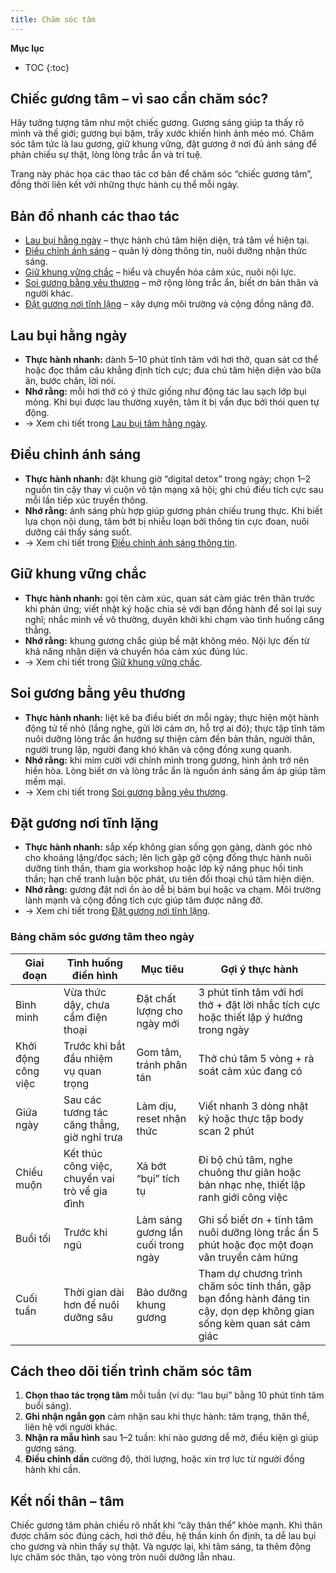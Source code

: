 ```yaml
---
title: Chăm sóc tâm
---
```


**Mục lục**

- TOC
{:toc}

## Chiếc gương tâm – vì sao cần chăm sóc?

Hãy tưởng tượng tâm như một chiếc gương. Gương sáng giúp ta thấy rõ mình và thế giới; gương bụi bặm, trầy xước khiến hình ảnh méo mó. Chăm sóc tâm tức là lau gương, giữ khung vững, đặt gương ở nơi đủ ánh sáng để phản chiếu sự thật, lòng lòng trắc ẩn và trí tuệ.

Trang này phác họa các thao tác cơ bản để chăm sóc “chiếc gương tâm”, đồng thời liên kết với những thực hành cụ thể mỗi ngày.

## Bản đồ nhanh các thao tác

- [Lau bụi hằng ngày](cham_soc_tam_lau_bui.md) – thực hành chú tâm hiện diện, trả tâm về hiện tại.
- [Điều chỉnh ánh sáng](cham_soc_tam_dieu_chinh_anh_sang.md) – quản lý dòng thông tin, nuôi dưỡng nhận thức sáng.
- [Giữ khung vững chắc](cham_soc_tam_giu_khung.md) – hiểu và chuyển hóa cảm xúc, nuôi nội lực.
- [Soi gương bằng yêu thương](cham_soc_tam_soi_guong.md) – mở rộng lòng trắc ẩn, biết ơn bản thân và người khác.
- [Đặt gương nơi tĩnh lặng](cham_soc_tam_dat_guong.md) – xây dựng môi trường và cộng đồng nâng đỡ.

## Lau bụi hằng ngày

- **Thực hành nhanh:** dành 5–10 phút tĩnh tâm với hơi thở, quan sát cơ thể hoặc đọc thầm câu khẳng định tích cực; đưa chú tâm hiện diện vào bữa ăn, bước chân, lời nói.
- **Nhớ rằng:** mỗi hơi thở có ý thức giống như động tác lau sạch lớp bụi mỏng. Khi bụi được lau thường xuyên, tâm ít bị vẩn đục bởi thói quen tự động.
- → Xem chi tiết trong [Lau bụi tâm hằng ngày](cham_soc_tam_lau_bui.md).

## Điều chỉnh ánh sáng

- **Thực hành nhanh:** đặt khung giờ “digital detox” trong ngày; chọn 1–2 nguồn tin cậy thay vì cuộn vô tận mạng xã hội; ghi chú điều tích cực sau mỗi lần tiếp xúc truyền thông.
- **Nhớ rằng:** ánh sáng phù hợp giúp gương phản chiếu trung thực. Khi biết lựa chọn nội dung, tâm bớt bị nhiễu loạn bởi thông tin cực đoan, nuôi dưỡng cái thấy sáng suốt.
- → Xem chi tiết trong [Điều chỉnh ánh sáng thông tin](cham_soc_tam_dieu_chinh_anh_sang.md).

## Giữ khung vững chắc

- **Thực hành nhanh:** gọi tên cảm xúc, quan sát cảm giác trên thân trước khi phản ứng; viết nhật ký hoặc chia sẻ với bạn đồng hành để soi lại suy nghĩ; nhắc mình về vô thường, duyên khởi khi chạm vào tình huống căng thẳng.
- **Nhớ rằng:** khung gương chắc giúp bề mặt không méo. Nội lực đến từ khả năng nhận diện và chuyển hóa cảm xúc đúng lúc.
- → Xem chi tiết trong [Giữ khung vững chắc](cham_soc_tam_giu_khung.md).

## Soi gương bằng yêu thương

- **Thực hành nhanh:** liệt kê ba điều biết ơn mỗi ngày; thực hiện một hành động tử tế nhỏ (lắng nghe, gửi lời cảm ơn, hỗ trợ ai đó); thực tập tĩnh tâm nuôi dưỡng lòng trắc ẩn hướng sự thiện cảm đến bản thân, người thân, người trung lập, người đang khó khăn và cộng đồng xung quanh.
- **Nhớ rằng:** khi mỉm cười với chính mình trong gương, hình ảnh trở nên hiền hòa. Lòng biết ơn và lòng trắc ẩn là nguồn ánh sáng ấm áp giúp tâm mềm mại.
- → Xem chi tiết trong [Soi gương bằng yêu thương](cham_soc_tam_soi_guong.md).

## Đặt gương nơi tĩnh lặng

- **Thực hành nhanh:** sắp xếp không gian sống gọn gàng, dành góc nhỏ cho khoảng lặng/đọc sách; lên lịch gặp gỡ cộng đồng thực hành nuôi dưỡng tinh thần, tham gia workshop hoặc lớp kỹ năng phục hồi tinh thần; hạn chế tranh luận bộc phát, ưu tiên đối thoại chú tâm hiện diện.
- **Nhớ rằng:** gương đặt nơi ồn ào dễ bị bám bụi hoặc va chạm. Môi trường lành mạnh và cộng đồng tích cực giúp tâm được nâng đỡ.
- → Xem chi tiết trong [Đặt gương nơi tĩnh lặng](cham_soc_tam_dat_guong.md).

### Bảng chăm sóc gương tâm theo ngày

| Giai đoạn | Tình huống điển hình | Mục tiêu | Gợi ý thực hành |
|-----------|----------------------|----------|-----------------|
| Bình minh | Vừa thức dậy, chưa cầm điện thoại | Đặt chất lượng cho ngày mới | 3 phút tĩnh tâm với hơi thở + đặt lời nhắc tích cực hoặc thiết lập ý hướng trong ngày |
| Khởi động công việc | Trước khi bắt đầu nhiệm vụ quan trọng | Gom tâm, tránh phân tán | Thở chú tâm 5 vòng + rà soát cảm xúc đang có |
| Giữa ngày | Sau các tương tác căng thẳng, giờ nghỉ trưa | Làm dịu, reset nhận thức | Viết nhanh 3 dòng nhật ký hoặc thực tập body scan 2 phút |
| Chiều muộn | Kết thúc công việc, chuyển vai trò về gia đình | Xả bớt “bụi” tích tụ | Đi bộ chú tâm, nghe chuông thư giãn hoặc bản nhạc nhẹ, thiết lập ranh giới công việc |
| Buổi tối | Trước khi ngủ | Làm sáng gương lần cuối trong ngày | Ghi sổ biết ơn + tĩnh tâm nuôi dưỡng lòng trắc ẩn 5 phút hoặc đọc một đoạn văn truyền cảm hứng |
| Cuối tuần | Thời gian dài hơn để nuôi dưỡng sâu | Bảo dưỡng khung gương | Tham dự chương trình chăm sóc tinh thần, gặp bạn đồng hành đáng tin cậy, dọn dẹp không gian sống kèm quan sát cảm giác |

## Cách theo dõi tiến trình chăm sóc tâm

1. **Chọn thao tác trọng tâm** mỗi tuần (ví dụ: “lau bụi” bằng 10 phút tĩnh tâm buổi sáng).
2. **Ghi nhận ngắn gọn** cảm nhận sau khi thực hành: tâm trạng, thân thể, liên hệ với người khác.
3. **Nhận ra mẫu hình** sau 1–2 tuần: khi nào gương dễ mờ, điều kiện gì giúp gương sáng.
4. **Điều chỉnh dần** cường độ, thời lượng, hoặc xin trợ lực từ người đồng hành khi cần.

## Kết nối thân – tâm

Chiếc gương tâm phản chiếu rõ nhất khi “cây thân thể” khỏe mạnh. Khi thân được chăm sóc đúng cách, hơi thở đều, hệ thần kinh ổn định, ta dễ lau bụi cho gương và nhìn thấy sự thật. Và ngược lại, khi tâm sáng, ta thêm động lực chăm sóc thân, tạo vòng tròn nuôi dưỡng lẫn nhau.

